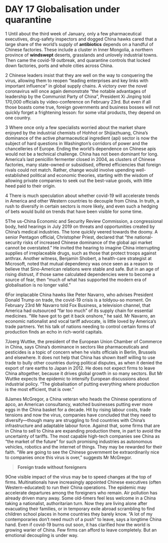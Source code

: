 # DAY 17 Globalisation under quarantine
1 Until about the third week of January, only a few pharmaceutical executives, drug-safety inspectors and dogged China hawks cared that a large share of the world’s supply of **antibiotics** depends on a handful of Chinese factories. These include a cluster in Inner Mongolia, a northern province of **windswept** deserts, grasslands and unlovely industrial towns. Then came the covid-19 outbreak, and quarantine controls that locked down factories, ports and whole cities across China.

2 Chinese leaders insist that they are well on the way to conquering the virus, allowing them to reopen “leading enterprises and
key links with important influence” in global supply chains. A victory over the novel coronavirus will once again demonstrate “the
notable advantages of leadership by the Communist Party of China”, President Xi Jinping told 170,000 officials by video-conference
on February 23rd. But even if all those boasts come true, foreign
governments and business bosses will not quickly forget a frightening lesson: for some vital products, they depend on one country.

3 Where once only a few specialists worried about the market
share enjoyed by the industrial chemists of Hohhot or Shijiazhuang, China’s dominance of the active pharmaceutical ingredient (api) sector is now the subject of hard questions in Washington’s corridors of power and the chancelleries of Europe. Ending the world’s dependence on Chinese apis would not be a technical challenge. China has not been dominant for long. America’s last penicillin fermenter closed in 2004, as clusters of Chinese factories, many state-owned or subsidised, offered efficiencies that foreign rivals could not match. Rather, change would involve upending well-established political and economic theories, starting with the wisdom of allowing private companies to seek out the best-value goods, with little heed paid to their origin.

4 There is much speculation about whether covid-19 will accelerate trends in America and other Western countries to decouple
from China. In truth, a rush to diversify in certain sectors is more
likely, and even such a hedging of bets would build on trends that
have been visible for some time.

5The us-China Economic and Security Review Commission, a
congressional body, held hearings in July 2019 on threats and opportunities created by China’s medical industries. The tone quickly veered towards the doomy. A senior Pentagon official, Christopher Priest, declared that “the national-security risks of increased
Chinese dominance of the global api market cannot be overstated.” He invited the hearing to imagine China interrupting supplies
of irreplaceable drugs, such as those that protect troops against anthrax. Another witness, Benjamin Shobert, a health-care strategist
at Microsoft, noted that mutual dependency was once seen as a
reason to believe that Sino-American relations were stable and
safe. But in an age of rising distrust, if those same calculated dependencies were to become a source of fear, then “much of what
has supported the modern era of globalisation is no longer valid.”

6For implacable China hawks like Peter Navarro, who advises
President Donald Trump on trade, the covid-19 crisis is a toldyou-so moment. On February 23rd Mr Navarro told Fox Business, a
television channel, that America had outsourced “far too much” of
its supply chain for essential medicines. “We have got to get it back
onshore,” he said. Mr Navarro, an economic nationalist and vocal
tariff advocate, is little loved by America’s trade partners. Yet his
talk of nations needing to control certain forms of production
finds an echo in rich-world capitals.

7Joerg Wuttke, the president of the European Union Chamber of
Commerce in China, says China’s dominance in sectors like pharmaceuticals and pesticides is a topic of concern when he visits officials in Berlin, Brussels and elsewhere. It does not help that China has shown itself willing to use trade to bully other countries
during political disputes, as when it denied the export of rare
earths to Japan in 2012. He does not expect firms to leave China altogether, because it drives global growth in so many sectors. But
Mr Wuttke expects the epidemic to intensify European discussions about industrial policy. “The globalisation of putting everything where production is the most efficient, that is over.”

8James McGregor, a China veteran who heads the Chinese operations of apco, an American consultancy, watched businesses putting ever more eggs in the China basket for a decade. Hit by rising labour costs, trade tensions and now the virus, companies have concluded that they need to diversify—though many are struggling to find countries with China’s infrastructure and adaptable labour force. Against that, some firms that are in China to sell to China are expanding production there, in part to avoid the uncertainty of tariffs. The most capable high-tech companies see China as “the market of the future” for such promising industries as autonomous vehicles, robotics and the internet of things. They may be rewarded for their faith. “We are going to see the Chinese
government be extraordinarily nice to companies once this virus
is over,” suggests Mr McGregor.

> **Foreign trade without foreigners**
>

9One visible impact of the virus may be to speed changes at the top
of firms. Multinationals have increasingly appointed Chinese executives (often Western-educated) to run their China operations.
The epidemic may accelerate departures among the foreigners
who remain. Air pollution has already driven many away. Some
old-timers feel less welcome in a China taking a nationalist, authoritarian turn. Now they are living alone after evacuating their
families, or in temporary exile abroad scrambling to find children
school places in home countries they barely know. “A lot of my
contemporaries don’t need much of a push” to leave, says a longtime China hand. Even if covid-19 burns out soon, it has clarified
how the world is growing warier of China. Few firms can afford to
leave completely. But an emotional decoupling is under way.

